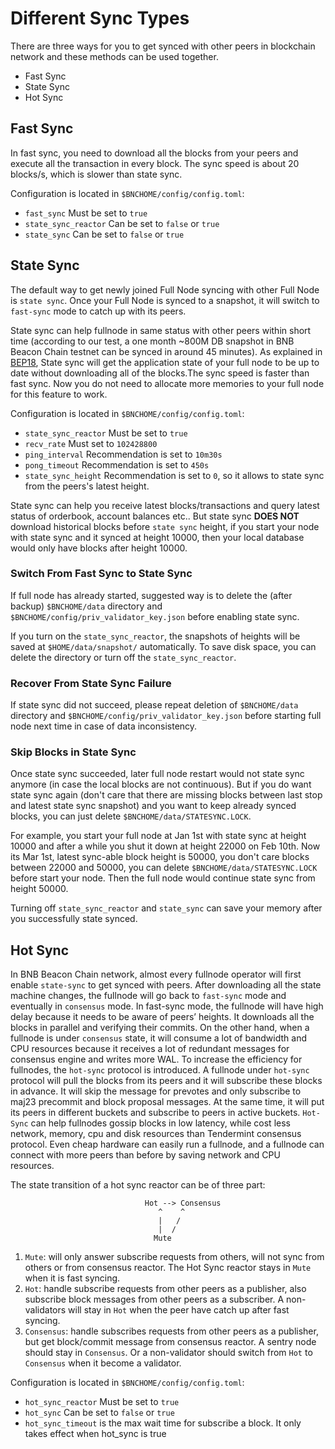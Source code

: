 #  Different Sync Types

There are three ways for you to get synced with other peers in blockchain network and these methods can be used together.

- Fast Sync
- State Sync
- Hot Sync

## Fast Sync

In fast sync, you need to download all the blocks from your peers and execute all the transaction in every block.
The sync speed is about 20 blocks/s, which is slower than state sync.

Configuration is located in `$BNCHOME/config/config.toml`:

- `fast_sync` Must be set to `true`
- `state_sync_reactor` Can be set to `false` or `true`
- `state_sync` Can be set to `false` or `true`

## State Sync

The default way to get newly joined Full Node syncing with other Full Node is `state sync`. Once your Full Node is synced to a snapshot, it will switch to `fast-sync` mode to catch up with its peers.

State sync can help fullnode in same status with other peers within short time (according to our test, a one month ~800M DB snapshot in BNB Beacon Chain testnet can be synced in around 45 minutes). As explained in [BEP18](https://github.com/binance-chain/BEPs/blob/master/BEP18.md), State sync will get the application state of your full node to be up to date without downloading all of the blocks.The sync speed is faster than fast sync.
Now you do not need to allocate more memories to your full node for this feature to work.

Configuration is located in `$BNCHOME/config/config.toml`:

- `state_sync_reactor` Must be set to `true`
- `recv_rate` Must set to `102428800`
- `ping_interval` Recommendation is set to `10m30s`
- `pong_timeout` Recommendation is set to `450s`
- `state_sync_height` Recommendation is set to `0`, so it allows to state sync from the peers's latest height.

State sync can help you receive latest blocks/transactions and query latest status of orderbook, account balances etc.. But state sync **DOES NOT** download historical blocks before `state sync` height, if you start your node with state sync and it synced at height 10000, then your local database would only have blocks after height 10000.

### Switch From Fast Sync to State Sync

If full node has already started, suggested way is to delete the (after backup) `$BNCHOME/data` directory and `$BNCHOME/config/priv_validator_key.json` before enabling state sync.

If you turn on the `state_sync_reactor`, the snapshots of heights will be saved at `$HOME/data/snapshot/` automatically. To save disk space, you can delete the directory or turn off the `state_sync_reactor`.

### Recover From State Sync Failure

If state sync did not succeed, please repeat deletion of `$BNCHOME/data` directory and `$BNCHOME/config/priv_validator_key.json` before starting full node next time in case of data inconsistency.

### Skip Blocks in State Sync

Once state sync succeeded, later full node restart would not state sync anymore (in case the local blocks are not continuous).
But if you do want state sync again (don't care that there are missing blocks between last stop and latest state sync snapshot) and you want to keep already synced blocks, you can just delete `$BNCHOME/data/STATESYNC.LOCK`.

For example, you start your full node at Jan 1st with state sync at height 10000 and after a while you shut it down at height 22000 on Feb 10th. Now its Mar 1st, latest sync-able block height is 50000, you don't care blocks between 22000 and 50000, you can delete `$BNCHOME/data/STATESYNC.LOCK` before start your node. Then the full node would continue state sync from height 50000.

Turning off `state_sync_reactor` and `state_sync` can save your memory after you successfully state synced.

## Hot Sync

In BNB Beacon Chain network, almost every fullnode operator will first enable `state-sync` to get synced with peers. After downloading all the state machine changes, the fullnode will go back to `fast-sync` mode and eventually in `consensus` mode. In fast-sync mode, the fullnode will have high delay because it needs to be aware of peers’ heights. It downloads all the blocks in parallel and verifying their commits. On the other hand, when a fullnode is under `consensus` state, it will consume a lot of bandwidth and CPU resources because it receives a lot of redundant messages for consensus engine and writes more WAL. To increase the efficiency for fullnodes, the `hot-sync` protocol is introduced. A fullnode under `hot-sync` protocol will pull the blocks from its peers and it will subscribe these blocks in advance. It will skip the message for prevotes and only subscribe to maj23 precommit and block proposal messages. At the same time, it will put its peers in different buckets and subscribe to peers in active buckets. `Hot-Sync` can help fullnodes gossip blocks in low latency, while cost less network, memory, cpu and disk resources than Tendermint consensus protocol. Even cheap hardware can easily run a fullnode, and a fullnode can connect with more peers than before by saving network and CPU resources.

The state transition of a hot sync reactor can be of three part:

```
                              Hot --> Consensus
                                 ^    ^
                                 |   /
                                 |  /
                                Mute
```

1. `Mute`: will only answer subscribe requests from others, will not sync from others or from consensus reactor. The Hot Sync reactor stays in `Mute` when it is fast syncing.
2. `Hot`: handle subscribe requests from other peers as a publisher, also subscribe block messages from other peers as a subscriber. A non-validators will stay in `Hot` when the peer have catch up after fast syncing.
3. `Consensus`: handle subscribes requests from other peers as a publisher, but get block/commit message from consensus reactor. A sentry node should stay in `Consensus`. Or a non-validator should switch from `Hot` to `Consensus` when it become a validator.

Configuration is located in `$BNCHOME/config/config.toml`:

- `hot_sync_reactor` Must be set to `true`
- `hot_sync` Can be set to `false` or `true`
- `hot_sync_timeout` is the max wait time for subscribe a block. It only takes effect when hot_sync is true

